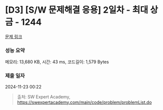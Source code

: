 # [D3] [S/W 문제해결 응용] 2일차 - 최대 상금 - 1244 

[문제 링크](https://swexpertacademy.com/main/code/problem/problemDetail.do?contestProbId=AV15Khn6AN0CFAYD) 

### 성능 요약

메모리: 13,680 KB, 시간: 43 ms, 코드길이: 1,579 Bytes

### 제출 일자

2024-11-23 00:22



> 출처: SW Expert Academy, https://swexpertacademy.com/main/code/problem/problemList.do